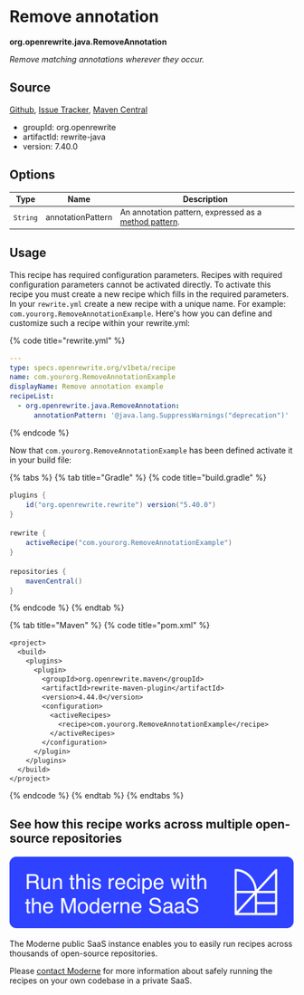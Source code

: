 # Remove annotation

**org.openrewrite.java.RemoveAnnotation**

_Remove matching annotations wherever they occur._

## Source

[Github](https://github.com/openrewrite/rewrite/blob/main/rewrite-java/src/main/java/org/openrewrite/java/RemoveAnnotation.java), [Issue Tracker](https://github.com/openrewrite/rewrite/issues), [Maven Central](https://central.sonatype.com/artifact/org.openrewrite/rewrite-java/7.40.0/jar)

* groupId: org.openrewrite
* artifactId: rewrite-java
* version: 7.40.0

## Options

| Type | Name | Description |
| -- | -- | -- |
| `String` | annotationPattern | An annotation pattern, expressed as a [method pattern](/reference/method-patterns.md). |


## Usage

This recipe has required configuration parameters. Recipes with required configuration parameters cannot be activated directly. To activate this recipe you must create a new recipe which fills in the required parameters. In your `rewrite.yml` create a new recipe with a unique name. For example: `com.yourorg.RemoveAnnotationExample`.
Here's how you can define and customize such a recipe within your rewrite.yml:

{% code title="rewrite.yml" %}
```yaml
---
type: specs.openrewrite.org/v1beta/recipe
name: com.yourorg.RemoveAnnotationExample
displayName: Remove annotation example
recipeList:
  - org.openrewrite.java.RemoveAnnotation:
      annotationPattern: '@java.lang.SuppressWarnings("deprecation")'
```
{% endcode %}


Now that `com.yourorg.RemoveAnnotationExample` has been defined activate it in your build file:

{% tabs %}
{% tab title="Gradle" %}
{% code title="build.gradle" %}
```groovy
plugins {
    id("org.openrewrite.rewrite") version("5.40.0")
}

rewrite {
    activeRecipe("com.yourorg.RemoveAnnotationExample")
}

repositories {
    mavenCentral()
}

```
{% endcode %}
{% endtab %}

{% tab title="Maven" %}
{% code title="pom.xml" %}
```markup
<project>
  <build>
    <plugins>
      <plugin>
        <groupId>org.openrewrite.maven</groupId>
        <artifactId>rewrite-maven-plugin</artifactId>
        <version>4.44.0</version>
        <configuration>
          <activeRecipes>
            <recipe>com.yourorg.RemoveAnnotationExample</recipe>
          </activeRecipes>
        </configuration>
      </plugin>
    </plugins>
  </build>
</project>
```
{% endcode %}
{% endtab %}
{% endtabs %}


## See how this recipe works across multiple open-source repositories

[![Moderne Link Image](/.gitbook/assets/ModerneRecipeButton.png)](https://public.moderne.io/recipes/org.openrewrite.java.RemoveAnnotation)

The Moderne public SaaS instance enables you to easily run recipes across thousands of open-source repositories.

Please [contact Moderne](https://moderne.io/product) for more information about safely running the recipes on your own codebase in a private SaaS.
